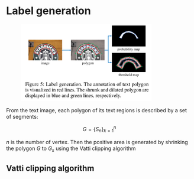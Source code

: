 

# Label generation

<style>
    figure {
        align: center;
        width: 70%;
        display: block;
}
</style>

<figure>
    <img src="/images/label_generation.png">
</figure>
From the text image, each polygon of its text regions is described by a set of segments:

$$G=\lbrace S_n \rbrace_{k=1}^n$$

$n$ is the number of vertex. Then the positive area is generated by shrinking the polygon $G$ to $G_s$ using the Vatti clipping algorithm

## Vatti clipping algorithm


